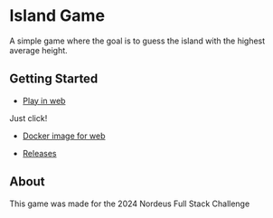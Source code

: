# Island Game

A simple game where the goal is to guess the island with the highest average height.

## Getting Started

- [Play in web](https://islandgame.katt.one/)

Just click!

- [Docker image for web](https://hub.docker.com/repository/docker/kattmaniak/islandgameweb)

- [Releases](https://github.com/kattmaniak/island_game/releases)

## About

This game was made for the 2024 Nordeus Full Stack Challenge
